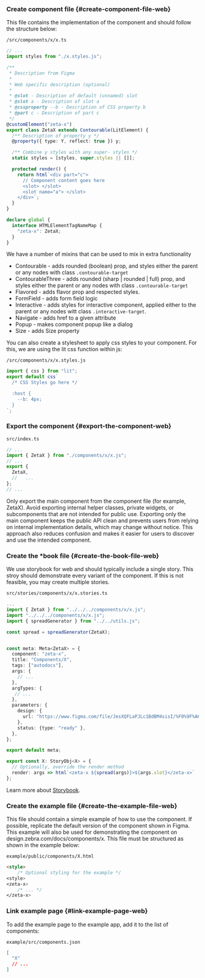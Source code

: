 ### Create component file {#create-component-file-web}

This file contains the implementation of the component and should follow the structure below:

`/src/components/x/x.ts`

```ts
// ...
import styles from "./x.styles.js";

/**
 * Description from Figma
 *
 * Web specific description (optional)
 *
 * @slot - Description of default (unnamed) slot
 * @slot a - Description of slot a
 * @cssproperty --b - Description of CSS property b
 * @part c - Description of part c
 */
@customElement("zeta-x")
export class ZetaX extends Contourable(LitElement) {
  /** Description of property y */
  @property({ type: Y, reflect: true }) y;

  /** Combine y styles with any super- styles */
  static styles = [styles, super.styles || []];

  protected render() {
    return html`<div part="c">
      // Component content goes here
      <slot> </slot>
      <slot name="a"> </slot>
    </div>`;
  }
}

declare global {
  interface HTMLElementTagNameMap {
    "zeta-x": ZetaX;
  }
}
```

We have a number of mixins that can be used to mix in extra functionality

- Contourable - adds rounded (boolean) prop, and styles either the parent or any nodes with class `.contourable-target`
- ContourableThree - adds rounded (sharp | rounded | full) prop, and styles either the parent or any nodes with class `.contourable-target`
- Flavored - adds flavor prop and respected styles.
- FormField - adds form field logic
- Interactive - adds styles for interactive component, applied either to the parent or any nodes witt class `.interactive-target`.
- Navigate - adds href to a given attribute
- Popup - makes component popup like a dialog
- Size - adds Size property

You can also create a stylesheet to apply css styles to your component. For this, we are using the lit css function within js:

`/src/components/x/x.styles.js`

```js
import { css } from "lit";
export default css`
  /* CSS Styles go here */

  :host {
    --b: 4px;
  }
`;
```

### Export the component {#export-the-component-web}

`src/index.ts`

```ts
// ...
import { ZetaX } from "./components/x/x.js";
// ...
export {
  ZetaX,
  //   ...
};
// ...
```

Only export the main component from the component file (for example, ZetaX). Avoid exporting internal helper classes, private widgets, or subcomponents that are not intended for public use. Exporting only the main component keeps the public API clean and prevents users from relying on internal implementation details, which may change without notice. This approach also reduces confusion and makes it easier for users to discover and use the intended component.

### Create the \*book file {#create-the-book-file-web}

We use storybook for web and should typically include a single story. This stroy should demonstrate every variant of the component. If this is not feasible, you may create multiple stories.

`src/stories/components/x/x.stories.ts`

```ts
...
import { ZetaX } from "../../../components/x/x.js";
import "../../../components/x/x.js";
import { spreadGenerator } from "../../utils.js";

const spread = spreadGenerator(ZetaX);


const meta: Meta<ZetaX> = {
  component: "zeta-x",
  title: "Components/X",
  tags: ["autodocs"],
  args: {
    // ...
  },
  argTypes: {
   // ...
  },
  parameters: {
    design: {
      url: "https://www.figma.com/file/JesXQFLaPJLc1BdBM4sisI/%F0%9F%A6%93-ZDS---Components?x",
    },
    status: {type: "ready" },
  },
};

export default meta;

export const X: StoryObj<X> = {
  // Optionally, override the render method
  render: args => html`<zeta-x ${spread(args)}>${args.slot}</zeta-x>`
};
```

Learn more about [Storybook](https://storybook.js.org/docs).

### Create the example file {#create-the-example-file-web}

This file should contain a simple example of how to use the component. If possible, replicate the default version of the component shown in Figma. This example will also be used for demonstrating the component on design.zebra.com/docs/components/x. This file must be structured as shown in the example below:

`example/public/components/X.html`

```html
<style>
    /* Optional styling for the example */
<style>
<zeta-x>
    /* ... */
</zeta-x>
```

### Link example page {#link-example-page-web}

To add the example page to the example app, add it to the list of components:

`example/src/components.json`

```json
[
  "X"
  // ...
]
```
